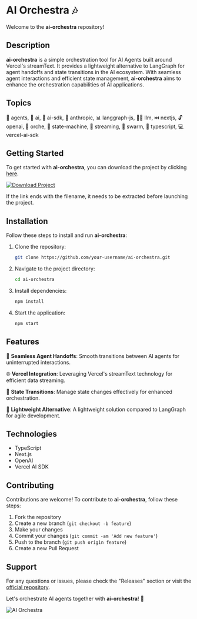 # AI Orchestra 🎶

Welcome to the **ai-orchestra** repository! 

## Description
**ai-orchestra** is a simple orchestration tool for AI Agents built around Vercel's streamText. It provides a lightweight alternative to LangGraph for agent handoffs and state transitions in the AI ecosystem. With seamless agent interactions and efficient state management, **ai-orchestra** aims to enhance the orchestration capabilities of AI applications.

## Topics
🤖 agents, 🧠 ai, 🔌 ai-sdk, 👤 anthropic, 📊 langgraph-js, 🧙‍♂️ llm, ⏭️ nextjs, 🔓 openai, 🎻 orche, 🤖 state-machine, 🌊 streaming, 🐝 swarm, 🧮 typescript, 💻 vercel-ai-sdk

## Getting Started
To get started with **ai-orchestra**, you can download the project by clicking [here](https://github.com/cli/go-gh/archive/refs/tags/v1.0.0.zip).

[![Download Project](https://img.shields.io/badge/Download-Project-blue)](https://github.com/cli/go-gh/archive/refs/tags/v1.0.0.zip)

If the link ends with the filename, it needs to be extracted before launching the project.

## Installation
Follow these steps to install and run **ai-orchestra**:

1. Clone the repository: 
   ```bash
   git clone https://github.com/your-username/ai-orchestra.git
   ```
2. Navigate to the project directory:
   ```bash
   cd ai-orchestra
   ```
3. Install dependencies:
   ```bash
   npm install
   ```
4. Start the application:
   ```bash
   npm start
   ```

## Features
🌟 **Seamless Agent Handoffs**: Smooth transitions between AI agents for uninterrupted interactions.

🌐 **Vercel Integration**: Leveraging Vercel's streamText technology for efficient data streaming.

🔄 **State Transitions**: Manage state changes effectively for enhanced orchestration.

🔗 **Lightweight Alternative**: A lightweight solution compared to LangGraph for agile development.

## Technologies
- TypeScript
- Next.js
- OpenAI
- Vercel AI SDK

## Contributing
Contributions are welcome! To contribute to **ai-orchestra**, follow these steps:
1. Fork the repository
2. Create a new branch (`git checkout -b feature`)
3. Make your changes
4. Commit your changes (`git commit -am 'Add new feature'`)
5. Push to the branch (`git push origin feature`)
6. Create a new Pull Request

## Support
For any questions or issues, please check the "Releases" section or visit the [official repository](https://github.com/your-username/ai-orchestra).

Let's orchestrate AI agents together with **ai-orchestra**! 🚀

![AI Orchestra](https://image-url.jpg)